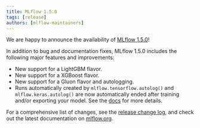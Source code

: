 ```yaml
---
title: MLflow 1.5.0
tags: [release]
authors: [mlflow-maintainers]
---
```


We are happy to announce the availability of [MLflow 1.5.0](https://github.com/mlflow/mlflow/releases/tag/v1.5.0)!

In addition to bug and documentation fixes, MLflow 1.5.0 includes the following major features and improvements:

- New support for a LightGBM flavor.
- New support for a XGBoost flavor.
- New support for a Gluon flavor and autologging.
- Runs automatically created by `mlflow.tensorflow.autolog()` and `mlflow.keras.autolog()` are now automatically ended after training and/or exporting your model. See the [docs](https://mlflow.org/docs/latest/tracking.html#automatic-logging-from-tensorflow-and-keras-experimental) for more details.

For a comprehensive list of changes, see the [release change log](https://github.com/mlflow/mlflow/releases/tag/v1.5.0), and check out the latest documentation on [mlflow.org](https://mlflow.org/).
